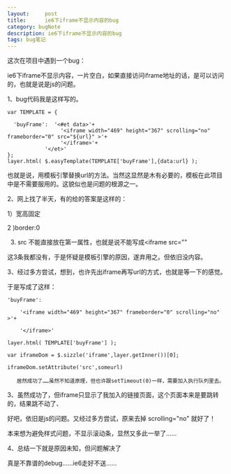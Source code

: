 ```yaml
---
layout:     post
title:      ie6下iframe不显示内容的bug
category: bugNote
description: ie6下iframe不显示内容的bug
tags: bug笔记
---
```


这次在项目中遇到一个bug：

ie6下iframe不显示内容，一片空白，如果直接访问iframe地址的话，是可以访问的，也就是说是js的问题。

1、bug代码我是这样写的。

	var TEMPLATE = {

	  'buyFrame':  '<#et data>'+
                     '<iframe width="469" height="367" scrolling="no"  frameborder="0" src="${url}" >'+
                     '</iframe>'+
                '</et>'
	};
	layer.html( $.easyTemplate(TEMPLATE['buyFrame'],{data:url} );

也就是说，用模板引擎替换url的方法。当然这显然是木有必要的，模板在此项目中是不需要服用的。这貌似也是问题的根源之一。

2、网上找了半天，有的给的答案是这样的：

1）宽高固定

2 )border:0

3) src 不能直接放在第一属性，也就是说不能写成<iframe src=""

这3条我都没有，于是怀疑是模板引擎的原因，遂弃用之。但依旧没内容。



3、经过多方尝试，想到，也许先出iframe再写url的方式，也就是等一下的感觉。

于是写成了这样：

	'buyFrame':

        '<iframe width="469" height="367" frameborder="0" scrolling="no"   >'+

        '</iframe>'

	layer.html( TEMPLATE['buyFrame'] );

 	var iframeDom = $.sizzle('iframe',layer.getInner())[0];

 	iframeDom.setAttribute('src',someurl)

       居然成功了……虽然不知道原理，但也许跟setTimeout(0)一样，需要加入执行队列里去。

3、虽然成功了，但iframe只显示了我加入的链接页面，这个页面本来是要跳转的，结果跳不动了、

好吧，依旧是js的问题。又经过多方尝试，原来去掉 scrolling="no" 就好了！

本来想为避免样式问题，不显示滚动条，显然又多此一举了……



4、总结一下就是原因未知，但问题解决了

真是不靠谱的debug……ie6走好不送……